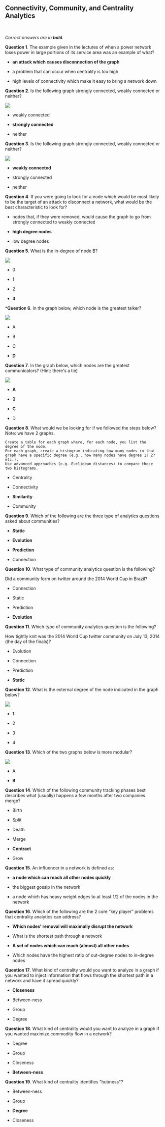 ## Connectivity, Community, and Centrality Analytics
<br>

_Correct answers are in **bold**._
<br>

**Question 1**. The example given in the lectures of when a power network loses power in large portions of its service area was an example of what?

* **an attack which causes disconnection of the graph**

* a problem that can occur when centrality is too high

* high levels of connectivity which make it easy to bring a network down


**Question 2**. Is the following graph strongly connected, weakly connected or neither?

![](images/question2.png)

* weakly connected

* **strongly connected**

* neither


**Question 3**. Is the following graph strongly connected, weakly connected or neither?

![](images/question3.png)

* **weakly connected**

* strongly connected

* neither


**Question 4**. If you were going to look for a node which would be most likely to be the target of an attack to disconnect a network, what would be the best characteristic to look for?

* nodes that, if they were removed, would cause the graph to go from strongly connected to weakly connected

* **high degree nodes**

* low degree nodes


**Question 5**. What is the in-degree of node B?

![](images/question5.png)

* 0

* 1

* 2

* **3**


***Question 6**. In the graph below, which node is the greatest talker?

![](images/question6.png)

* A

* B

* C

* **D**


**Question 7**. In the graph below, which nodes are the greatest communicators? (Hint: there's a tie)

![](images/question7.png)

* **A**

* B

* **C**

* D


**Question 8**. What would we be looking for if we followed the steps below? Note: we have 2 graphs.

    Create a table for each graph where, for each node, you list the degree of the node.
    For each graph, create a histogram indicating how many nodes in that graph have a specific degree (e.g., how many nodes have degree 1? 2? etc.).
    Use advanced approaches (e.g. Euclidean distances) to compare these two histograms.

* Centrality

* Connectivity

* **Similarity**

* Community


**Question 9**. Which of the following are the three type of analytics questions asked about communities?

* **Static**

* **Evolution**

* **Prediction**

* Connection


**Question 10**. What type of community analytics question is the following?

Did a community form on twitter around the 2014 World Cup in Brazil?


* Connection

* Static

* Prediction

* **Evolution**


**Question 11**. Which type of community analytics question is the following?

How tightly knit was the 2014 World Cup twitter community on July 13, 2014 (the day of the finals)?

* Evolution

* Connection

* Prediction

* **Static**


**Question 12**. What is the external degree of the node indicated in the graph below?

![](images/question12.png)

* **1**

* 2

* 3

* 4


**Question 13**. Which of the two graphs below is more modular?

![](images/question13.png)

* A

* **B**


**Question 14**. Which of the following community tracking phases best describes what (usually) happens a few months after two companies merge?

* Birth

* Split

* Death

* Merge

* **Contract**

* Grow


**Question 15**. An influencer in a network is defined as:

* **a node which can reach all other nodes quickly**

* the biggest gossip in the network

* a node which has heavy weight edges to at least 1/2 of the nodes in the network


**Question 16**. Which of the following are the 2 core “key player” problems that centrality analytics can address?

* **Which nodes' removal will maximally disrupt the network**

* What is the shortest path through a network

* **A set of nodes which can reach (almost) all other nodes**

* Which nodes have the highest ratio of out-degree nodes to in-degree nodes


**Question 17**. What kind of centrality would you want to analyze in a graph if you wanted to inject information that flows through the shortest path in a network and have it spread quickly?

* **Closeness**

* Between-ness

* Group

* Degree


**Question 18**. What kind of centrality would you want to analyze in a graph if you wanted maximize commodity flow in a network?

* Degree

* Group

* Closeness

* **Between-ness**


**Question 19**. What kind of centrality identifies "hubness"?

* Between-ness

* Group

* **Degree**

* Closeness
